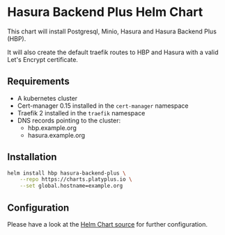 # Hasura Backend Plus Helm Chart

This chart will install Postgresql, Minio, Hasura and Hasura Backend Plus (HBP).

It will also create the default traefik routes to HBP and Hasura with a valid Let's Encrypt certificate.

## Requirements

- A kubernetes cluster
- Cert-manager 0.15 installed in the `cert-manager` namespace
- Traefik 2 installed in the `traefik` namespace
- DNS records pointing to the cluster:
  - hbp.example.org
  - hasura.example.org

## Installation

```sh
helm install hbp hasura-backend-plus \
    --repo https://charts.platyplus.io \
    --set global.hostname=example.org
```

## Configuration

Please have a look at the [Helm Chart source](https://github.com/platyplus/charts/tree/master/source/hasura-backend-plus) for further configuration.
